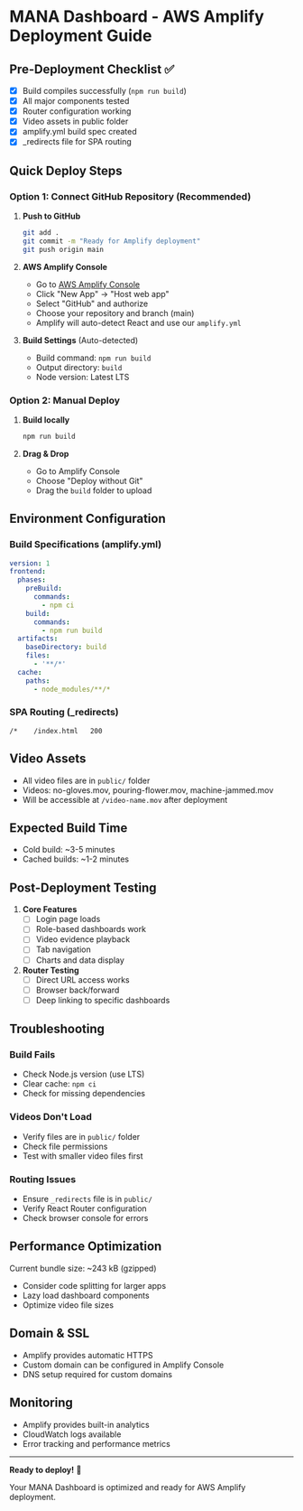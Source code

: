 # MANA Dashboard - AWS Amplify Deployment Guide

## Pre-Deployment Checklist ✅

- [x] Build compiles successfully (`npm run build`)
- [x] All major components tested
- [x] Router configuration working
- [x] Video assets in public folder
- [x] amplify.yml build spec created
- [x] _redirects file for SPA routing

## Quick Deploy Steps

### Option 1: Connect GitHub Repository (Recommended)

1. **Push to GitHub**
   ```bash
   git add .
   git commit -m "Ready for Amplify deployment"
   git push origin main
   ```

2. **AWS Amplify Console**
   - Go to [AWS Amplify Console](https://console.aws.amazon.com/amplify/)
   - Click "New App" → "Host web app"
   - Select "GitHub" and authorize
   - Choose your repository and branch (main)
   - Amplify will auto-detect React and use our `amplify.yml`

3. **Build Settings** (Auto-detected)
   - Build command: `npm run build`
   - Output directory: `build`
   - Node version: Latest LTS

### Option 2: Manual Deploy

1. **Build locally**
   ```bash
   npm run build
   ```

2. **Drag & Drop**
   - Go to Amplify Console
   - Choose "Deploy without Git"
   - Drag the `build` folder to upload

## Environment Configuration

### Build Specifications (amplify.yml)
```yaml
version: 1
frontend:
  phases:
    preBuild:
      commands:
        - npm ci
    build:
      commands:
        - npm run build
  artifacts:
    baseDirectory: build
    files:
      - '**/*'
  cache:
    paths:
      - node_modules/**/*
```

### SPA Routing (_redirects)
```
/*    /index.html   200
```

## Video Assets
- All video files are in `public/` folder
- Videos: no-gloves.mov, pouring-flower.mov, machine-jammed.mov
- Will be accessible at `/video-name.mov` after deployment

## Expected Build Time
- Cold build: ~3-5 minutes
- Cached builds: ~1-2 minutes

## Post-Deployment Testing

1. **Core Features**
   - [ ] Login page loads
   - [ ] Role-based dashboards work
   - [ ] Video evidence playback
   - [ ] Tab navigation
   - [ ] Charts and data display

2. **Router Testing**
   - [ ] Direct URL access works
   - [ ] Browser back/forward
   - [ ] Deep linking to specific dashboards

## Troubleshooting

### Build Fails
- Check Node.js version (use LTS)
- Clear cache: `npm ci`
- Check for missing dependencies

### Videos Don't Load
- Verify files are in `public/` folder
- Check file permissions
- Test with smaller video files first

### Routing Issues
- Ensure `_redirects` file is in `public/`
- Verify React Router configuration
- Check browser console for errors

## Performance Optimization

Current bundle size: ~243 kB (gzipped)
- Consider code splitting for larger apps
- Lazy load dashboard components
- Optimize video file sizes

## Domain & SSL
- Amplify provides automatic HTTPS
- Custom domain can be configured in Amplify Console
- DNS setup required for custom domains

## Monitoring
- Amplify provides built-in analytics
- CloudWatch logs available
- Error tracking and performance metrics

---

**Ready to deploy!** 🚀

Your MANA Dashboard is optimized and ready for AWS Amplify deployment. 